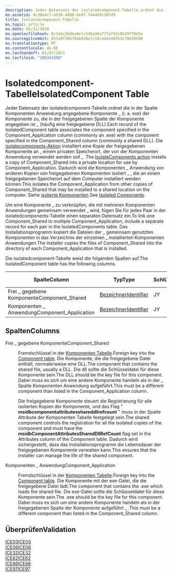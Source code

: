 ```yaml
---
description: Jeder Datensatz der isolatedcomponent-Tabelle ordnet die in der Spalte Komponenten Anwendung angegebene Komponente \_ (i. a. exe) der Komponente zu, die in der freigegebenen Spalte der Komponente angegeben ist \_ (häufig eine freigegebene DLL).
ms.assetid: dc30e4c7-a938-4060-be4f-744de9c20fd9
title: Isolatedcomponent-Tabelle
ms.topic: article
ms.date: 05/31/2018
ms.openlocfilehash: 8c3e6c5bdba6efc546a36e77fa793c0b397f6d5e
ms.sourcegitcommit: 831e8f3db78ab820e1710cede244553c70e50500
ms.translationtype: MT
ms.contentlocale: de-DE
ms.lasthandoff: 01/07/2021
ms.locfileid: "106343308"
---
```

# <a name="isolatedcomponent-table"></a><span data-ttu-id="b0336-103">Isolatedcomponent-Tabelle</span><span class="sxs-lookup"><span data-stu-id="b0336-103">IsolatedComponent Table</span></span>

<span data-ttu-id="b0336-104">Jeder Datensatz der isolatedcomponent-Tabelle ordnet die in der Spalte Komponenten Anwendung angegebene Komponente \_ (i. a. exe) der Komponente zu, die in der freigegebenen Spalte der Komponente angegeben ist \_ (häufig eine freigegebene DLL).</span><span class="sxs-lookup"><span data-stu-id="b0336-104">Each record of the IsolatedComponent table associates the component specified in the Component\_Application column (commonly an .exe) with the component specified in the Component\_Shared column (commonly a shared DLL).</span></span> <span data-ttu-id="b0336-105">Die [isolatecomponents-Aktion](isolatecomponents-action.md) installiert eine Kopie der freigegebenen Komponente an \_ einem privaten Speicherort, der von der Komponenten Anwendung verwendet werden soll \_ .</span><span class="sxs-lookup"><span data-stu-id="b0336-105">The [IsolateComponents action](isolatecomponents-action.md) installs a copy of Component\_Shared into a private location for use by Component\_Application.</span></span> <span data-ttu-id="b0336-106">Dadurch wird die Komponenten \_ Anwendung von anderen Kopien von freigegebenen Komponenten isoliert \_ , die an einem freigegebenen Speicherort auf dem Computer installiert werden können.</span><span class="sxs-lookup"><span data-stu-id="b0336-106">This isolates the Component\_Application from other copies of Component\_Shared that may be installed to a shared location on the computer.</span></span> <span data-ttu-id="b0336-107">Siehe [isolierte Komponenten](isolated-components.md).</span><span class="sxs-lookup"><span data-stu-id="b0336-107">See [Isolated Components](isolated-components.md).</span></span>

<span data-ttu-id="b0336-108">Um eine Komponente \_ zu verknüpfen, die mit mehreren Komponenten Anwendungen gemeinsam verwendet \_ wird, fügen Sie für jedes Paar in der isolatedcomponents-Tabelle einen separaten Datensatz ein.</span><span class="sxs-lookup"><span data-stu-id="b0336-108">To link one Component\_Shared to multiple Component\_Application, include a separate record for each pair in the IsolatedComponents table.</span></span> <span data-ttu-id="b0336-109">Das Installationsprogramm kopiert die Dateien der \_ gemeinsam genutzten Komponenten in das Verzeichnis der einzelnen \_ installierten Komponenten Anwendungen.</span><span class="sxs-lookup"><span data-stu-id="b0336-109">The installer copies the files of Component\_Shared into the directory of each Component\_Application that is installed.</span></span>

<span data-ttu-id="b0336-110">Die isolatedcomponent-Tabelle weist die folgenden Spalten auf.</span><span class="sxs-lookup"><span data-stu-id="b0336-110">The IsolatedComponent table has the following columns.</span></span>



| <span data-ttu-id="b0336-111">Spalte</span><span class="sxs-lookup"><span data-stu-id="b0336-111">Column</span></span>                 | <span data-ttu-id="b0336-112">Typ</span><span class="sxs-lookup"><span data-stu-id="b0336-112">Type</span></span>                         | <span data-ttu-id="b0336-113">Schlüssel</span><span class="sxs-lookup"><span data-stu-id="b0336-113">Key</span></span> | <span data-ttu-id="b0336-114">Nullwerte zulässig</span><span class="sxs-lookup"><span data-stu-id="b0336-114">Nullable</span></span> |
|------------------------|------------------------------|-----|----------|
| <span data-ttu-id="b0336-115">Frei \_ gegebene Komponente</span><span class="sxs-lookup"><span data-stu-id="b0336-115">Component\_Shared</span></span>      | [<span data-ttu-id="b0336-116">Bezeichner</span><span class="sxs-lookup"><span data-stu-id="b0336-116">Identifier</span></span>](identifier.md) | <span data-ttu-id="b0336-117">J</span><span class="sxs-lookup"><span data-stu-id="b0336-117">Y</span></span>   | <span data-ttu-id="b0336-118">N</span><span class="sxs-lookup"><span data-stu-id="b0336-118">N</span></span>        |
| <span data-ttu-id="b0336-119">Komponenten \_ Anwendung</span><span class="sxs-lookup"><span data-stu-id="b0336-119">Component\_Application</span></span> | [<span data-ttu-id="b0336-120">Bezeichner</span><span class="sxs-lookup"><span data-stu-id="b0336-120">Identifier</span></span>](identifier.md) | <span data-ttu-id="b0336-121">J</span><span class="sxs-lookup"><span data-stu-id="b0336-121">Y</span></span>   | <span data-ttu-id="b0336-122">N</span><span class="sxs-lookup"><span data-stu-id="b0336-122">N</span></span>        |



 

## <a name="columns"></a><span data-ttu-id="b0336-123">Spalten</span><span class="sxs-lookup"><span data-stu-id="b0336-123">Columns</span></span>

<dl> <dt>

<span data-ttu-id="b0336-124"><span id="Component_Shared"></span><span id="component_shared"></span><span id="COMPONENT_SHARED"></span>Frei \_ gegebene Komponente</span><span class="sxs-lookup"><span data-stu-id="b0336-124"><span id="Component_Shared"></span><span id="component_shared"></span><span id="COMPONENT_SHARED"></span>Component\_Shared</span></span>
</dt> <dd>

<span data-ttu-id="b0336-125">Fremdschlüssel in der [Komponenten Tabelle](component-table.md).</span><span class="sxs-lookup"><span data-stu-id="b0336-125">Foreign key into the [Component table](component-table.md).</span></span> <span data-ttu-id="b0336-126">Die Komponente, die die freigegebene Datei enthält, normalerweise eine DLL.</span><span class="sxs-lookup"><span data-stu-id="b0336-126">The component that contains the shared file, usually a DLL.</span></span> <span data-ttu-id="b0336-127">Die dll sollte die Schlüsseldatei für diese Komponente sein.</span><span class="sxs-lookup"><span data-stu-id="b0336-127">The DLL should be the key file for this component.</span></span> <span data-ttu-id="b0336-128">Dabei muss es sich um eine andere Komponente handeln als in der \_ Spalte Komponenten Anwendung aufgeführt.</span><span class="sxs-lookup"><span data-stu-id="b0336-128">This must be a different component than listed in the Component\_Application column.</span></span>

<span data-ttu-id="b0336-129">Die freigegebene Komponente steuert die Registrierung für alle isolierten Kopien der Komponente, und das Flag " **msidbcomponentattributesshareddllrefcount** " muss in der Spalte Attribute der Komponenten Tabelle festgelegt sein.</span><span class="sxs-lookup"><span data-stu-id="b0336-129">The shared component controls the registration for all the isolated copies of the component and must have the **msidbComponentAttributesSharedDllRefCount** flag set in the Attributes column of the Component table.</span></span> <span data-ttu-id="b0336-130">Dadurch wird sichergestellt, dass das Installationsprogramm die Lebensdauer der freigegebenen Komponente verwalten kann.</span><span class="sxs-lookup"><span data-stu-id="b0336-130">This ensures that the installer can manage the life of the shared component.</span></span>

</dd> <dt>

<span data-ttu-id="b0336-131"><span id="Component_Application"></span><span id="component_application"></span><span id="COMPONENT_APPLICATION"></span>Komponenten \_ Anwendung</span><span class="sxs-lookup"><span data-stu-id="b0336-131"><span id="Component_Application"></span><span id="component_application"></span><span id="COMPONENT_APPLICATION"></span>Component\_Application</span></span>
</dt> <dd>

<span data-ttu-id="b0336-132">Fremdschlüssel in der [Komponenten Tabelle](component-table.md).</span><span class="sxs-lookup"><span data-stu-id="b0336-132">Foreign key into the [Component table](component-table.md).</span></span> <span data-ttu-id="b0336-133">Die Komponente mit der exe-Datei, die die freigegebene Datei lädt.</span><span class="sxs-lookup"><span data-stu-id="b0336-133">The component that contains the .exe which loads the shared file.</span></span> <span data-ttu-id="b0336-134">Die exe-Datei sollte die Schlüsseldatei für diese Komponente sein.</span><span class="sxs-lookup"><span data-stu-id="b0336-134">The .exe should be the key file for this component.</span></span> <span data-ttu-id="b0336-135">Dabei muss es sich um eine andere Komponente handeln als in der freigegebenen Spalte der Komponente aufgeführt \_ .</span><span class="sxs-lookup"><span data-stu-id="b0336-135">This must be a different component than listed in the Component\_Shared column.</span></span>

</dd> </dl>

## <a name="validation"></a><span data-ttu-id="b0336-136">Überprüfen</span><span class="sxs-lookup"><span data-stu-id="b0336-136">Validation</span></span>

<dl>

[<span data-ttu-id="b0336-137">ICE03</span><span class="sxs-lookup"><span data-stu-id="b0336-137">ICE03</span></span>](ice03.md)  
[<span data-ttu-id="b0336-138">ICE06</span><span class="sxs-lookup"><span data-stu-id="b0336-138">ICE06</span></span>](ice06.md)  
[<span data-ttu-id="b0336-139">ICE32</span><span class="sxs-lookup"><span data-stu-id="b0336-139">ICE32</span></span>](ice32.md)  
[<span data-ttu-id="b0336-140">ICE62</span><span class="sxs-lookup"><span data-stu-id="b0336-140">ICE62</span></span>](ice62.md)  
[<span data-ttu-id="b0336-141">ICE66</span><span class="sxs-lookup"><span data-stu-id="b0336-141">ICE66</span></span>](ice66.md)  
[<span data-ttu-id="b0336-142">ICE97</span><span class="sxs-lookup"><span data-stu-id="b0336-142">ICE97</span></span>](ice97.md)  
</dl>

 

 



